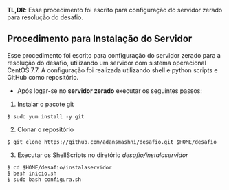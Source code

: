 **TL,DR**: Esse procedimento foi escrito para configuração do servidor zerado para resolução do desafio.

## Procedimento para Instalação do Servidor

Esse procedimento foi escrito para configuração do servidor zerado para a resolução do desafio, utilizando um servidor com sistema operacional CentOS 7.7. A configuração foi realizada utilizando shell e python scripts e GitHub como repositório.

* Após logar-se no **servidor zerado** executar os seguintes passos:
1. Instalar o pacote git
```
$ sudo yum install -y git
```
2. Clonar o repositório
```
$ git clone https://github.com/adansmashni/desafio.git $HOME/desafio
```
3. Executar os ShellScripts no diretório _desafio/instalaservidor_ 
```
$ cd $HOME/desafio/instalaservidor
$ bash inicio.sh
$ sudo bash configura.sh
```
